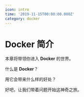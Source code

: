 ```yaml
---
icon: intro
time: '2019-11-15T00:00:00.000Z'
category: docker
---
```


# Docker 简介

本章将带领你进入 **Docker** 的世界。

什么是 **Docker**？

用它会带来什么样的好处？

好吧，让我们带着问题开始这神奇之旅。

